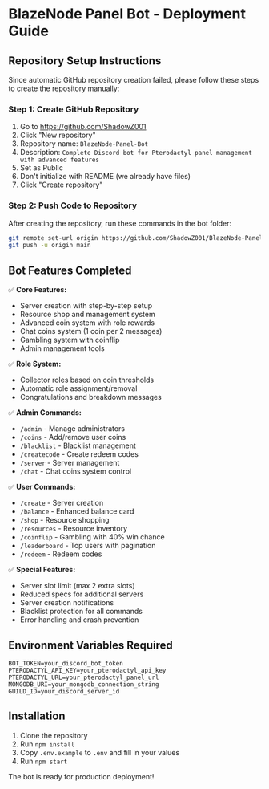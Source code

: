 # BlazeNode Panel Bot - Deployment Guide

## Repository Setup Instructions

Since automatic GitHub repository creation failed, please follow these steps to create the repository manually:

### Step 1: Create GitHub Repository
1. Go to https://github.com/ShadowZ001
2. Click "New repository"
3. Repository name: `BlazeNode-Panel-Bot`
4. Description: `Complete Discord bot for Pterodactyl panel management with advanced features`
5. Set as Public
6. Don't initialize with README (we already have files)
7. Click "Create repository"

### Step 2: Push Code to Repository
After creating the repository, run these commands in the bot folder:

```bash
git remote set-url origin https://github.com/ShadowZ001/BlazeNode-Panel-Bot.git
git push -u origin main
```

## Bot Features Completed

✅ **Core Features:**
- Server creation with step-by-step setup
- Resource shop and management system
- Advanced coin system with role rewards
- Chat coins system (1 coin per 2 messages)
- Gambling system with coinflip
- Admin management tools

✅ **Role System:**
- Collector roles based on coin thresholds
- Automatic role assignment/removal
- Congratulations and breakdown messages

✅ **Admin Commands:**
- `/admin` - Manage administrators
- `/coins` - Add/remove user coins
- `/blacklist` - Blacklist management
- `/createcode` - Create redeem codes
- `/server` - Server management
- `/chat` - Chat coins system control

✅ **User Commands:**
- `/create` - Server creation
- `/balance` - Enhanced balance card
- `/shop` - Resource shopping
- `/resources` - Resource inventory
- `/coinflip` - Gambling with 40% win chance
- `/leaderboard` - Top users with pagination
- `/redeem` - Redeem codes

✅ **Special Features:**
- Server slot limit (max 2 extra slots)
- Reduced specs for additional servers
- Server creation notifications
- Blacklist protection for all commands
- Error handling and crash prevention

## Environment Variables Required

```env
BOT_TOKEN=your_discord_bot_token
PTERODACTYL_API_KEY=your_pterodactyl_api_key
PTERODACTYL_URL=your_pterodactyl_panel_url
MONGODB_URI=your_mongodb_connection_string
GUILD_ID=your_discord_server_id
```

## Installation

1. Clone the repository
2. Run `npm install`
3. Copy `.env.example` to `.env` and fill in your values
4. Run `npm start`

The bot is ready for production deployment!